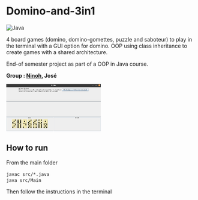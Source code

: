 # Domino-and-3in1
<img alt="Java" src="https://img.shields.io/badge/Java-%23ED8B00.svg?&style=flat-square&logo=java&logoColor=white"/>

4 board games (domino, domino-gomettes, puzzle and saboteur) to play in the terminal with a GUI option for domino. OOP using class inheritance to create games with a shared architecture.

End-of semester project as part of a OOP in Java course.

**Group : [Ninoh](https://github.com/ninohdasilva), José**

<img src="https://github.com/ninohdasilva/Domino-and-3in1/blob/master/GUI_Domino_cropped.png" width="50%"  />

## How to run 

From the main folder

```
javac src/*.java
java src/Main
```
Then follow the instructions in the terminal
